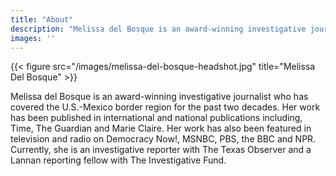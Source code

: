 ```yaml
---
title: "About"
description: "Melissa del Bosque is an award-winning investigative journalist who has covered the U.S.-Mexico border region for the past two decades."
images: ''
---
```

{{< figure src="/images/melissa-del-bosque-headshot.jpg" title="Melissa Del Bosque" >}}

Melissa del Bosque is an award-winning investigative journalist who has covered the U.S.-Mexico border region for the past two decades. Her work has been published in international and national publications including, Time, The Guardian and Marie Claire. Her work has also been featured in television and radio on Democracy Now!, MSNBC, PBS, the BBC and NPR. Currently, she is an investigative reporter with The Texas Observer and a Lannan reporting fellow with The Investigative Fund.